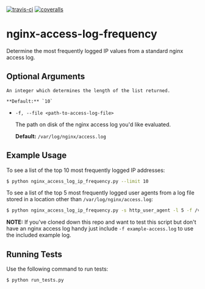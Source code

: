 [![travis-ci](https://travis-ci.org/respondcreate/nginx-access-log-frequency.svg?branch=master)](https://travis-ci.org/respondcreate/nginx-access-log-frequency/) [![coveralls](https://img.shields.io/coveralls/respondcreate/nginx-access-log-frequency.svg?style=flat)](https://coveralls.io/github/respondcreate/nginx-access-log-frequency)

# nginx-access-log-frequency

Determine the most frequently logged IP values from a standard nginx access log.

## Optional Arguments

    An integer which determines the length of the list returned.

    **Default:** `10`

* `-f, --file <path-to-access-log-file>`

    The path on disk of the nginx access log you'd like evaluated.

    **Default:** `/var/log/nginx/access.log`

## Example Usage

To see a list of the top 10 most frequently logged IP addresses:

```bash
$ python nginx_access_log_ip_frequency.py --limit 10
```

To see a list of the top 5 most frequently logged user agents from a log file stored in a location other than `/var/log/nginx/access.log`:

```bash
$ python nginx_access_log_ip_frequency.py -s http_user_agent -l 5 -f /var/log/custom-log-location/access.log
```

**NOTE:** If you've cloned down this repo and want to test this script but don't have an nginx access log handy just include `-f example-access.log` to use the included example log.

## Running Tests

Use the following command to run tests:

```bash
$ python run_tests.py
```
